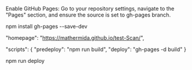 Enable GitHub Pages: Go to your repository settings, navigate to the "Pages" section, and ensure the source is set to gh-pages branch.

npm install gh-pages --save-dev

"homepage": "https://mathermida.github.io/test-Scan/",

"scripts": {
  "predeploy": "npm run build",
  "deploy": "gh-pages -d build"
}

npm run deploy